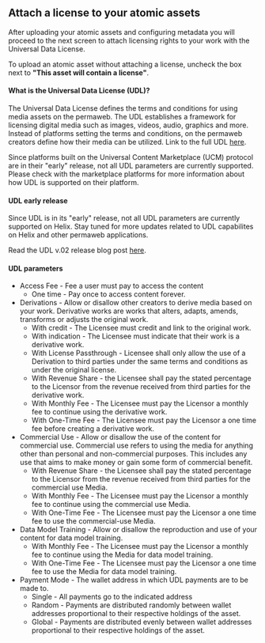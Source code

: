 ## Attach a license to your atomic assets

After uploading your atomic assets and configuring metadata you will proceed to the next screen to attach licensing rights to your work with the Universal Data License.

To upload an atomic asset without attaching a license, uncheck the box next to **"This asset will contain a license"**.

#### What is the Universal Data License (UDL)?

The Universal Data License defines the terms and conditions for using media assets on the permaweb. The UDL establishes a framework for licensing digital media such as images, videos, audio, graphics and more. Instead of platforms setting the terms and conditions, on the permaweb creators define how their media can be utilized. Link to the full UDL [here](https://udlicense.arweave.dev/).

Since platforms built on the Universal Content Marketplace (UCM) protocol are in their "early" release, not all UDL parameters are currently supported. Please check with the marketplace platforms for more information about how UDL is supported on their platform.

#### UDL early release

Since UDL is in its "early" release, not all UDL parameters are currently supported on Helix. Stay tuned for more updates related to UDL capabilites on Helix and other permaweb applications.

Read the UDL v.02 release blog post [here](https://mirror.xyz/0x64eA438bd2784F2C52a9095Ec0F6158f847182d9/RPzz5-8jh_eWCdqn-K51DIkk5i_gQTTmRAwdvm7OihI).

#### UDL parameters

- Access Fee - Fee a user must pay to access the content
  - One time - Pay once to access content forever.
- Derivations - Allow or disallow other creators to derive media based on your work. Derivative works are works that alters, adapts, amends, transforms or adjusts the original work.
  - With credit - The Licensee must credit and link to the original work.
  - With indication - The Licensee must indicate that their work is a derivative work.
  - With License Passthrough - Licensee shall only allow the use of a Derivation to third parties under the same terms and conditions as under the original license.
  - With Revenue Share - the Licensee shall pay the stated percentage to the Licensor from the revenue received from third parties for the derivative work.
  - With Monthly Fee - The Licensee must pay the Licensor a monthly fee to continue using the derivative work.
  - With One-Time Fee - The Licensee must pay the Licensor a one time fee before creating a derivative work.
- Commercial Use - Allow or disallow the use of the content for commercial use. Commercial use refers to using the media for anything other than personal and non-commercial purposes. This includes any use that aims to make money or gain some form of commercial benefit.
  - With Revenue Share - the Licensee shall pay the stated percentage to the Licensor from the revenue received from third parties for the commercial use Media.
  - With Monthly Fee - The Licensee must pay the Licensor a monthly fee to continue using the commercial use Media.
  - With One-Time Fee - The Licensee must pay the Licensor a one time fee to use the commercial-use Media.
- Data Model Training - Allow or disallow the reproduction and use of your content for data model training.
  - With Monthly Fee - The Licensee must pay the Licensor a monthly fee to continue using the Media for data model training.
  - With One-Time Fee - The Licensee must pay the Licensor a one time fee to use the Media for data model training.
- Payment Mode - The wallet address in which UDL payments are to be made to.
  - Single - All payments go to the indicated address
  - Random - Payments are distributed randomly between wallet addresses proportional to their respective holdings of the asset.
  - Global - Payments are distributed evenly between wallet addresses proportional to their respective holdings of the asset.
